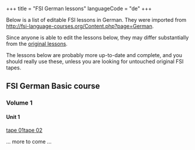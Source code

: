 +++
title = "FSI German lessons"
languageCode = "de"
+++

Below is a list of editable FSI lessons in German. They were imported
from <http://fsi-language-courses.org/Content.php?page=German>.

Since anyone is able to edit the lessons below, they may differ
substantially from the [original
lessons](/group/fsi-import/German_lessons).

The lessons below are probably more up-to-date and complete, and you
should really use these, unless you are looking for untouched original
FSI tapes.

## FSI German Basic course

### Volume 1

#### Unit 1

[tape 01](/de/FSI_German_Basic_Course-Volume_01-Unit_01-Tape_01)[tape
02](/de/FSI_German_Basic_Course-Volume_01-Unit_01-Tape_02)

... more to come ...
